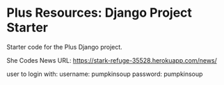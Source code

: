# Plus Resources: Django Project Starter

Starter code for the Plus Django project.

She Codes News URL:
https://stark-refuge-35528.herokuapp.com/news/

user to login with: 
username: pumpkinsoup
password: pumpkinsoup








